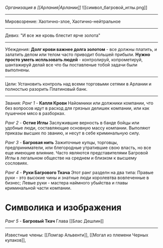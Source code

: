 *Организация в [[Арлания|Арлании]]*
![[символ_багровой_иглы.png]]
______
Мировозрение: Хаотично-злое, Хаотично-нейтральное 
_____
Девиз: "И все же кровь блестит ярче золота"
____
Убеждения: 
**Долг крови важнее долга золотом** - все должны платить, и залатить делом или телом часто приводит большей прибыли.
**Нужно просто уметь испльзовать людей** - контролируй, копрометируй, шантажируй делай все что бы поставленые тобой задачи были выполнены.
_______
Цели: Установить контроль над всеми торговыми сетями в Арлании и полностью разорить Платиновый банк.
______
Звания:
*Ранг 1* - **Капля Крови** Найомники или должники компании, что без вопросов идут в расход для грязных делишек компании, или как пушечное мясо в разборках.

*Ранг 2* - **Остие Иглы** Заслужившие верность в банде бойцы или удобные люди, составляющие основную массу компании. Выполяют приказы высших по званию, и несут в себе криминальную силу.

*Ранг 3* - **Багровая нить** Зажиточные купцы, торговцы, предприниматели, или блегородные утратившие свою власть, но все еще имеющие влияние. Часто являются представителями Багровой Иглы в легальном обществе на среднем и близком к высшему сословиях.

*Ранг 4* - **Руки Багрового Ткача** Этот ранг разделн на два типа: Правые руки - это высокие чины и знатные люди королевтва вовлеченные в бизнес; Левые руки - мастера наймного убыйства и главы криминальной части компании.

# Символика и изображения 

























*Ранг 5* - **Багровый Ткач** Глава [[Блас Дешлин]] 
______
Известные члены: [[Ломгар Альвенти]], [[Могал из племени Черных кулаков]], 